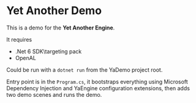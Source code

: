 ﻿# Yet Another Demo
This is a demo for the <b>Yet Another Engine</b>.

It requires
- .Net 6 SDK\targeting pack
- OpenAL

Could be run with a `dotnet run` from the YaDemo project root.

Entry point is in the `Program.cs`, it bootstraps everything using Microsoft
Dependency Injection and YaEngine configuration extensions,
then adds two demo scenes and runs the demo.